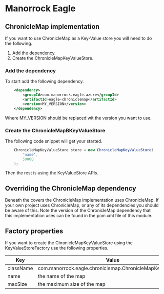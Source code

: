 # Manorrock Eagle

## ChronicleMap implementation

If you want to use ChronicleMap as a Key-Value store you will need to do the following.

1. Add the dependency.
2. Create the ChronicleMapKeyValueStore.

### Add the dependency

To start add the following dependency.

```xml
    <dependency>
        <groupId>com.manorrock.eagle.azure</groupId>
        <artifactId>eagle-chroniclemap</artifactId>
        <version>MY_VERSION</version>
    </dependency>
```

Where MY_VERSION should be replaced wit the version you want to use.

### Create the ChronicleMapBKeyValueStore

The following code snippet will get your started.

```java
    ChronicleMapKeyValueStore store = new ChronicleMapKeyValueStore(
        "name",
        50000
    );
```

Then the rest is using the KeyValueStore APIs.

## Overriding the ChronicleMap dependency

Beneath the covers the ChronicleMap implementation uses ChronicleMap. If your
own project uses ChronicleMap, or any of its dependencies you should be aware of
this. Note the version of the ChronicleMap dependency that this implementation
uses can be found in the pom.xml file of this module.

## Factory properties

If you want to create the ChronicleMapKeyValueStore using the 
KeyValueStoreFactory use the following properties.

| Key | Value 
| --- | -----
| className | com.manorrock.eagle.chroniclemap.ChronicleMapKeyValueStore
| name | the name of the map
| maxSize | the maximum size of the map
